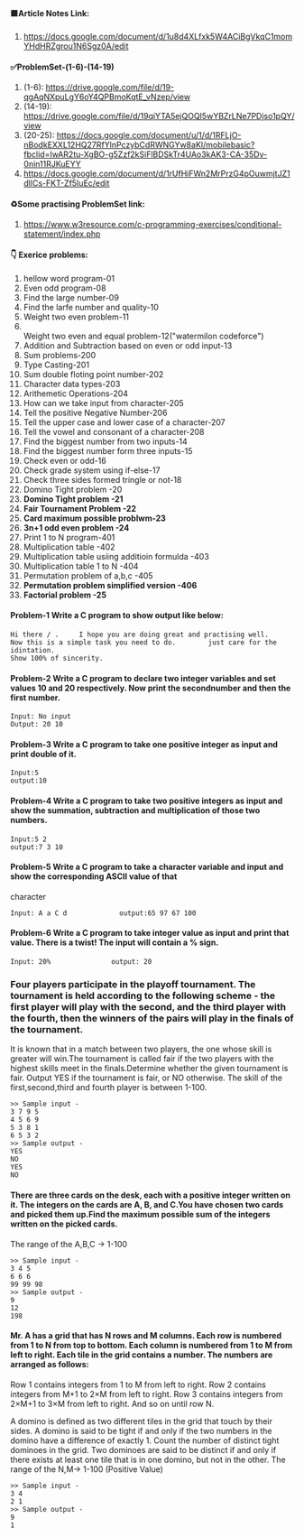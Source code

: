 ####   🟩Article Notes Link:
1. https://docs.google.com/document/d/1u8d4XLfxk5W4ACiBgVkqC1momYHdHRZgrou1N6Sgz0A/edit


#### ✅ProblemSet-(1-6)-(14-19)
1. (1-6): https://drive.google.com/file/d/19-qgAqNXpuLgY6oY4QPBmoKqtE_vNzep/view
2. (14-19): https://drive.google.com/file/d/19qiYTA5ejQOQI5wYBZrLNe7PDjso1pQY/view
3. (20-25): https://docs.google.com/document/u/1/d/1RFLjO-nBodkEXXL12HQ27RfYlnPczybCdRWNGYw8aKI/mobilebasic?fbclid=IwAR2tu-XgBO-g5Zzf2kSiFlBDSkTr4UAo3kAK3-CA-35Dv-0nin11RJKuEYY
4. https://docs.google.com/document/d/1rUfHiFWn2MrPrzG4pOuwmjtJZ1dllCs-FKT-Zf5IuEc/edit

####   ♻Some practising ProblemSet link:
1. https://www.w3resource.com/c-programming-exercises/conditional-statement/index.php


####  👇 Exerice problems:
1. hellow word program-01
2. Even odd program-08
3. Find the large number-09
4. Find the larfe number and quality-10
5. Weight two even problem-11
6. <br>Weight two even and equal problem-12("watermilon codeforce")</br>
7. Addition and Subtraction based on even or odd input-13
8. Sum problems-200
9. Type Casting-201
10. Sum double floting point number-202
11. Character data types-203
12. Arithemetic Operations-204
13. How can we take input from character-205
14. Tell the positive Negative Number-206
15. Tell the upper case and lower case of a character-207
16. Tell the vowel and consonant of a character-208
17. Find the biggest number from two inputs-14
18. Find the biggest number form three inputs-15
19. Check even or odd-16
20. Check grade system using if-else-17
21. Check three sides formed tringle or not-18
22. Domino Tight problem -20
23. <b>Domino Tight problem -21</b>
24. <b>Fair Tournament Problem -22</b>
25. <b>Card maximum possible problwm-23</b>
26. <b>3n+1 odd even problem -24</b>
27. Print 1 to N program-401
28. Multiplication table -402
29. Multiplication table usiing additioin formulda -403
30. Multiplication table 1 to N -404
31. Permutation problem of a,b,c -405
32. <b>Permutation problem simplified version -406</b>
33. <b>Factorial problem -25</b>



####  Problem-1 Write a C program to show output like below: 

    Hi there / .     I hope you are doing great and practising well.
    Now this is a simple task you need to do.        just care for the idintation.
    Show 100% of sincerity.
####  Problem-2 Write a C program to declare two integer variables and set values 10 and 20 respectively. Now print the secondnumber and then the first number. 

    Input: No input
    Output: 20 10
####  Problem-3 Write a C program to take one positive integer as input and print double of it. 

    Input:5
    output:10
####  Problem-4 Write a C program to take two positive integers as input and show the summation, subtraction and multiplication of those two numbers. 

    Input:5 2 
    output:7 3 10
####  Problem-5 Write a C program to take a character variable and input and show the corresponding ASCII value of that
character

    Input: A a C d             output:65 97 67 100
####  Problem-6 Write a C program to take integer value as input and print that value. There is a twist! The input will contain a % sign. 

    Input: 20%               output: 20
### Four players participate in the playoff tournament. The tournament is held according to the following scheme - the first player will play with the second, and the third player with the fourth, then the winners of the pairs will play in the finals of the tournament.

It is known that in a match between two players, the one whose skill is greater will win.The tournament is called fair if the two players with the highest skills meet in the finals.Determine whether the given tournament is fair.
Output YES if the tournament is fair, or NO otherwise.
The skill of the first,second,third and fourth player is between 1-100.

    >> Sample input -               
    3 7 9 5
    4 5 6 9
    5 3 8 1
    6 5 3 2
    >> Sample output -
    YES 
    NO
    YES
    NO
#### There are three cards on the desk, each with a positive integer written on it. The integers on the cards are A, B, and C.You have chosen two cards and picked them up.Find the maximum possible sum of the integers written on the picked cards.
The range of the  A,B,C -> 1-100

    >> Sample input -
    3 4 5
    6 6 6
    99 99 98
    >> Sample output -
    9
    12
    198
    
  #### Mr. A  has a grid that has N rows and M columns. Each row is numbered from 1 to N from top to bottom. Each column is numbered from 1 to M from left to right. Each tile in the grid contains a number. The numbers are arranged as follows:
Row 1 contains integers from 1 to M from left to right.
Row 2 contains integers from M+1 to 2×M from left to right.
Row 3 contains integers from 2×M+1 to 3×M from left to right.
And so on until row N.

A domino is defined as two different tiles in the grid that touch by their sides. A domino is said to be tight if and only if the two numbers in the domino have a difference of exactly 1. Count the number of distinct tight dominoes in the grid.
Two dominoes are said to be distinct if and only if there exists at least one tile that is in one domino, but not in the other.
The range of the  N,M-> 1-100 (Positive Value)

    >> Sample input -
    3 4
    2 1
    >> Sample output -
    9
    1

